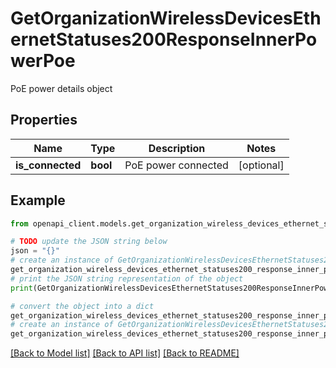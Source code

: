 # GetOrganizationWirelessDevicesEthernetStatuses200ResponseInnerPowerPoe

PoE power details object

## Properties

Name | Type | Description | Notes
------------ | ------------- | ------------- | -------------
**is_connected** | **bool** | PoE power connected | [optional] 

## Example

```python
from openapi_client.models.get_organization_wireless_devices_ethernet_statuses200_response_inner_power_poe import GetOrganizationWirelessDevicesEthernetStatuses200ResponseInnerPowerPoe

# TODO update the JSON string below
json = "{}"
# create an instance of GetOrganizationWirelessDevicesEthernetStatuses200ResponseInnerPowerPoe from a JSON string
get_organization_wireless_devices_ethernet_statuses200_response_inner_power_poe_instance = GetOrganizationWirelessDevicesEthernetStatuses200ResponseInnerPowerPoe.from_json(json)
# print the JSON string representation of the object
print(GetOrganizationWirelessDevicesEthernetStatuses200ResponseInnerPowerPoe.to_json())

# convert the object into a dict
get_organization_wireless_devices_ethernet_statuses200_response_inner_power_poe_dict = get_organization_wireless_devices_ethernet_statuses200_response_inner_power_poe_instance.to_dict()
# create an instance of GetOrganizationWirelessDevicesEthernetStatuses200ResponseInnerPowerPoe from a dict
get_organization_wireless_devices_ethernet_statuses200_response_inner_power_poe_from_dict = GetOrganizationWirelessDevicesEthernetStatuses200ResponseInnerPowerPoe.from_dict(get_organization_wireless_devices_ethernet_statuses200_response_inner_power_poe_dict)
```
[[Back to Model list]](../README.md#documentation-for-models) [[Back to API list]](../README.md#documentation-for-api-endpoints) [[Back to README]](../README.md)


